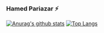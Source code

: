 ### Hamed Pariazar ⚡
[![Anurag's github stats](https://github-readme-stats.vercel.app/api?username=hamedpa&show_icons=true&hide=contribs,prs)](https://github.com/hamedpa)
[![Top Langs](https://github-readme-stats.vercel.app/api/top-langs/?username=hamedpa&layout=compact)](https://github.com/hamedpa)

<!--
**hamedpa/hamedpa** is a ✨ _special_ ✨ repository because its `README.md` (this file) appears on your GitHub profile.

Here are some ideas to get you started:

- 🔭 I’m currently working on ...
- 🌱 I’m currently learning ...
- 👯 I’m looking to collaborate on ...
- 🤔 I’m looking for help with ...
- 💬 Ask me about ...
- 📫 How to reach me: ...
- 😄 Pronouns: ...
- ⚡ Fun fact: ...
-->
